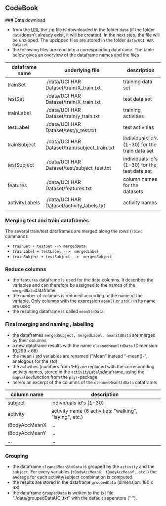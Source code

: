 ## CodeBook

### Data download

-  from the [URL]("https://d396qusza40orc.cloudfront.net/getdata%2Fprojectfiles%2FUCI%20HAR%20Dataset.zip") the zip file is downloaded in the folder ```data``` (if the folder ```data```doesn't already exist, it will be created). In the next step, the file will be unzipped. The upzipped files are stored in the folder  ```data/UCI HAR Dataset```  
-  the following files are read into a corresponding dataframe. The table below gives an overview of the dataframe names and the files
 
 dataframe name | underlying file | description------------ | -------------   |------trainSet | ./data/UCI HAR Dataset/train/X_train.txt | training data set testSet | ./data/UCI HAR Dataset/train/X_train.txt  | test data set
trainLabel | ./data/UCI HAR Dataset/train/y_train.txt | training activities testLabel | ./data/UCI HAR Dataset/test/y_test.txt | test activities 
trainSubject | ./data/UCI HAR Dataset/train/subject_train.txt | individuals id's (1-30) for the train data set
testSubject | ./data/UCI HAR Dataset/test/subject_test.txt  | individuals id's (1-30) for the test data set
features | ./data/UCI HAR Dataset/features.txt | column names for the datasets
activityLabels | ./data/UCI HAR Dataset/activity_labels.txt | activity names


### Merging test and train dataframes

The several train/test dataframes are merged along the rows (```rbind``` command):

- ```trainSet + testSet --> mergedData```
- ```trainLabel + testLabel -->  mergedLabel ```
- ```trainSubject + testSubject -->  mergedSubject```

   
### Reduce columns

- the ```features``` dataframe is used for the data columns. It describes the variables and can therefore be assigned to the names of the ```mergedData```dataframe
- the number of columns is reduced according to the name of the variable. Only columns with the expression ```mean()``` or ```std()``` in its name are used.
- the resulting dataframe is called ```meanStdData```    


### Final merging and naming , labelling
- the dataframes ```mergedSubject, mergedLabel, meanStdData``` are merged by their columns
- a new dataframe results with the name ```cleanedMeanStdData``` (Dimension: 10,299 x 68)
- the mean / std variables are renamed ("Mean" instead "-mean()-", analogous for the std)
- the activities (numbers from 1-6) are replaced with the corresponding  activity names, stored in the ```activityLabels```dataframe, using the ```mapvalues```function from the ```plyr```-package
- here's an excerpt of the columns of the ```cleanedMeanStdData``` dataframe:


column name |  description------------ | -------------   |subject | individuals id's (1-30)activity | activity name (6 activities: "walking", "laying", etc.)
tBodyAccMeanX | ...tBodyAccMeanY | ...
… | ...


### Grouping
- the dataframe ```cleanedMeanStdData``` is grouped by the ```activity``` and the ```subject```. For every variables (```tBodyAccMeanX, tBodyAccMeanY, etc.```) the average for each activity/subject combination is computed
- the results are stored in the dataframe ```groupedData``` (dimension: 180 x 68)
- the dataframe ```groupedData``` is written to the txt file "./data/groupedDataUCI.txt" with the default seperators (" ").
 
 